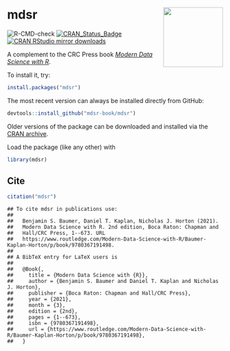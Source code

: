 
# mdsr <img src='man/figures/logo.png' align="right" height="139" />

![R-CMD-check](https://github.com/mdsr-book/mdsr/workflows/R-CMD-check/badge.svg)
[![CRAN_Status_Badge](https://www.r-pkg.org/badges/version/mdsr)](https://cran.r-project.org/package=mdsr)
[![CRAN RStudio mirror
downloads](https://cranlogs.r-pkg.org/badges/mdsr)](https://www.r-pkg.org/pkg/mdsr)

A complement to the CRC Press book [*Modern Data Science with
R*](https://mdsr-book.github.io/).

To install it, try:

``` r
install.packages("mdsr")
```

The most recent version can always be installed directly from GitHub:

``` r
devtools::install_github("mdsr-book/mdsr")
```

Older versions of the package can be downloaded and installed via the
[CRAN archive](https://cran.r-project.org/src/contrib/Archive/mdsr/).

Load the package (like any other) with

``` r
library(mdsr)
```

## Cite

``` r
citation("mdsr")
```

    ## To cite mdsr in publications use:
    ## 
    ##   Benjamin S. Baumer, Daniel T. Kaplan, Nicholas J. Horton (2021).
    ##   Modern Data Science with R. 2nd edition, Boca Raton: Chapman and
    ##   Hall/CRC Press, 1--673. URL
    ##   https://www.routledge.com/Modern-Data-Science-with-R/Baumer-Kaplan-Horton/p/book/9780367191498.
    ## 
    ## A BibTeX entry for LaTeX users is
    ## 
    ##   @Book{,
    ##     title = {Modern Data Science with {R}},
    ##     author = {Benjamin S. Baumer and Daniel T. Kaplan and Nicholas J. Horton},
    ##     publisher = {Boca Raton: Chapman and Hall/CRC Press},
    ##     year = {2021},
    ##     month = {3},
    ##     edition = {2nd},
    ##     pages = {1--673},
    ##     isbn = {9780367191498},
    ##     url = {https://www.routledge.com/Modern-Data-Science-with-R/Baumer-Kaplan-Horton/p/book/9780367191498},
    ##   }
